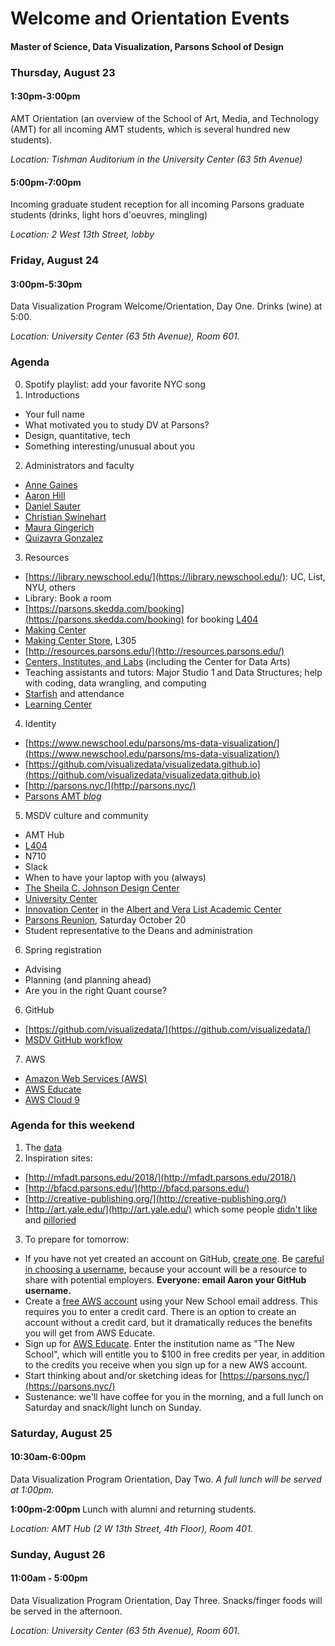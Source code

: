 # Welcome and Orientation Events

#### Master of Science, Data Visualization, Parsons School of Design

### Thursday, August 23

#### 1:30pm-3:00pm

AMT Orientation (an overview of the School of Art, Media, and Technology (AMT) for all incoming AMT students, which is several hundred new students).

*Location: Tishman Auditorium in the University Center (63 5th Avenue)*

#### 5:00pm-7:00pm

Incoming graduate student reception for all incoming Parsons graduate students (drinks, light hors d'oeuvres, mingling)

*Location: 2 West 13th Street, lobby*

### Friday, August 24

#### 3:00pm-5:30pm

Data Visualization Program Welcome/Orientation, Day One. Drinks (wine) at 5:00. 

*Location: University Center (63 5th Avenue), Room 601.* 

### Agenda

0. Spotify playlist: add your favorite NYC song  
1. Introductions  
  * Your full name  
  * What motivated you to study DV at Parsons?  
  * Design, quantitative, tech  
  * Something interesting/unusual about you  
2. Administrators and faculty  
  * [Anne Gaines](https://www.newschool.edu/parsons/faculty/anne-gaines/)  
  * [Aaron Hill](https://www.newschool.edu/parsons/faculty/aaron-hill/)  
  * [Daniel Sauter](https://www.newschool.edu/parsons/faculty/daniel-sauter/)  
  * [Christian Swinehart](https://www.newschool.edu/parsons/faculty/christian-swinehart/)  
  * [Maura Gingerich](https://www.newschool.edu/parsons/art-media-technology-school-amt/)  
  * [Quizayra Gonzalez](https://www.newschool.edu/academics/academic-advising/)  
3. Resources  
  * [https://library.newschool.edu/](https://library.newschool.edu/): UC, List, NYU, others  
  * Library: Book a room  
  * [https://parsons.skedda.com/booking](https://parsons.skedda.com/booking) for booking [L404](https://github.com/visualizedata/404)  
  * [Making Center](https://www.newschool.edu/parsons/making-center/)  
  * [Making Center Store](https://github.com/visualizedata/orientation/blob/master/img/mc.JPG), L305  
  * [http://resources.parsons.edu/](http://resources.parsons.edu/)  
  * [Centers, Institutes, and Labs](https://www.newschool.edu/academics/research-centers-institutes-labs/) (including the Center for Data Arts)  
  * Teaching assistants and tutors: Major Studio 1 and Data Structures; help with coding, data wrangling, and computing     
  * [Starfish](https://www.newschool.edu/starfish/) and attendance  
  * [Learning Center](https://www.newschool.edu/university-learning-center/)  
4. Identity  
  * [https://www.newschool.edu/parsons/ms-data-visualization/](https://www.newschool.edu/parsons/ms-data-visualization/)  
  * [https://github.com/visualizedata/visualizedata.github.io](https://github.com/visualizedata/visualizedata.github.io)  
  * [http://parsons.nyc/](http://parsons.nyc/)  
  * [Parsons AMT *blog*](http://amt.parsons.edu/)  
5. MSDV culture and community  
  * AMT Hub  
  * [L404](https://github.com/visualizedata/404)  
  * N710  
  * Slack  
  * When to have your laptop with you (always)  
  * [The Sheila C. Johnson Design Center](https://www.newschool.edu/parsons/sheila-c-johnson-design-center-about/)  
  * [University Center](https://www.newschool.edu/university-center/)  
  * [Innovation Center](http://resources.parsons.edu/labs/innovation-center/) in the [Albert and Vera List Academic Center](https://www.newschool.edu/about/campus-information/campus-map/)   
  * [Parsons Reunion](https://www.newschool.edu/alumni/events/), Saturday October 20  
  * Student representative to the Deans and administration  
6. Spring registration  
  * Advising  
  * Planning (and planning ahead)  
  * Are you in the right Quant course?  
6. GitHub  
  * [https://github.com/visualizedata/](https://github.com/visualizedata/)  
  * [MSDV GitHub workflow](https://github.com/visualizedata/github-workflow)  
7. AWS  
  * [Amazon Web Services (AWS)](https://aws.amazon.com/)  
  * [AWS Educate](https://aws.amazon.com/education/awseducate/)  
  * [AWS Cloud 9](https://aws.amazon.com/cloud9/)  

### Agenda for this weekend

1. The [data](https://github.com/visualizedata/visualizedata.github.io/blob/master/js/data.js)  
2. Inspiration sites:  
  * [http://mfadt.parsons.edu/2018/](http://mfadt.parsons.edu/2018/)  
  * [http://bfacd.parsons.edu/](http://bfacd.parsons.edu/)  
  * [http://creative-publishing.org/](http://creative-publishing.org/)  
  * [http://art.yale.edu/](http://art.yale.edu/) which some people [didn't like](http://www.webpagesthatsuck.com/dailysucker/2010/05/25/yale-school-of-art-example-of-dickhead-web-design-for-tuesday-may-25-2010/) and [pilloried](https://webpagesthatsuck.smugmug.com/Web-Design/Videos/i-rc2bjDq/A)  
3. To prepare for tomorrow:  
  * If you have not yet created an account on GitHub, [create one](https://github.com/join). Be [careful in choosing a username](https://github.com/shithead), because your account will be a resource to share with potential employers. **Everyone: email Aaron your GitHub username.**  
  * Create a [free AWS account](https://aws.amazon.com/free/) using your New School email address. This requires you to enter a credit card. There is an option to create an account without a credit card, but it dramatically reduces the benefits you will get from AWS Educate.  
  * Sign up for [AWS Educate](https://aws.amazon.com/education/awseducate/). Enter the institution name as "The New School", which will entitle you to $100 in free credits per year, in addition to the credits you receive when you sign up for a new AWS account.  
  * Start thinking about and/or sketching ideas for [https://parsons.nyc/](https://parsons.nyc/)  
  * Sustenance: we'll have coffee for you in the morning, and a full lunch on Saturday and snack/light lunch on Sunday.  

### Saturday, August 25

#### 10:30am-6:00pm

Data Visualization Program Orientation, Day Two. *A full lunch will be served at 1:00pm.* 

**1:00pm-2:00pm** Lunch with alumni and returning students. 

*Location: AMT Hub (2 W 13th Street, 4th Floor), Room 401.* 

### Sunday, August 26

#### 11:00am - 5:00pm

Data Visualization Program Orientation, Day Three. Snacks/finger foods will be served in the afternoon. 

*Location: University Center (63 5th Avenue), Room 601.* 
